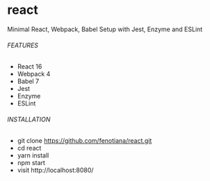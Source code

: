 # react
Minimal React, Webpack, Babel Setup with Jest, Enzyme and ESLint

###### FEATURES #######
* React 16
* Webpack 4
* Babel 7
* Jest 
* Enzyme 
* ESLint

###### INSTALLATION ######
- git clone https://github.com/fenotiana/react.git
- cd react
- yarn install
- npm start
- visit http://localhost:8080/
